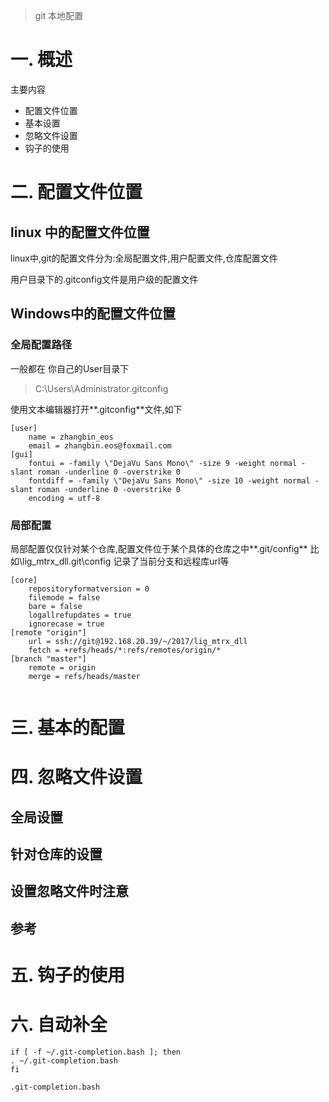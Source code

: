 > git 本地配置

# 一. 概述

主要内容

* 配置文件位置
* 基本设置
* 忽略文件设置
* 钩子的使用

# 二. 配置文件位置

## linux 中的配置文件位置

linux中,git的配置文件分为:全局配置文件,用户配置文件,仓库配置文件

用户目录下的.gitconfig文件是用户级的配置文件





## Windows中的配置文件位置

### 全局配置路径

一般都在 你自己的User目录下

> C:\Users\Administrator\.gitconfig

使用文本编辑器打开\*\*.gitconfig\*\*文件,如下

```
[user]
	name = zhangbin_eos
	email = zhangbin.eos@foxmail.com
[gui]
	fontui = -family \"DejaVu Sans Mono\" -size 9 -weight normal -slant roman -underline 0 -overstrike 0
	fontdiff = -family \"DejaVu Sans Mono\" -size 10 -weight normal -slant roman -underline 0 -overstrike 0
	encoding = utf-8

```

### 局部配置 

局部配置仅仅针对某个仓库,配置文件位于某个具体的仓库之中\*\*.git/config\*\* 比如\lig\_mtrx\_dll.git\config 记录了当前分支和远程库url等

```
[core]
	repositoryformatversion = 0
	filemode = false
	bare = false
	logallrefupdates = true
	ignorecase = true
[remote "origin"]
	url = ssh://git@192.168.20.39/~/2017/lig_mtrx_dll
	fetch = +refs/heads/*:refs/remotes/origin/*
[branch "master"]
	remote = origin
	merge = refs/heads/master


```

# 三. 基本的配置

# 四. 忽略文件设置

## 全局设置

## 针对仓库的设置

## 设置忽略文件时注意

## 参考

# 五. 钩子的使用

# 六. 自动补全



```
if [ -f ~/.git-completion.bash ]; then
. ~/.git-completion.bash
fi 
```


	.git-completion.bash




